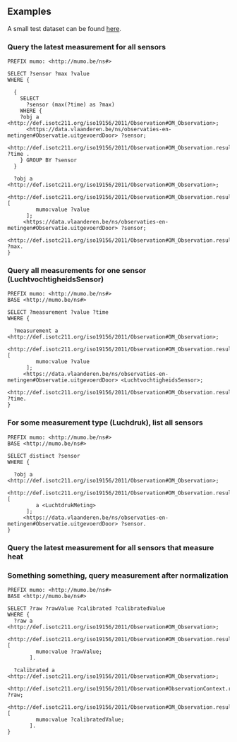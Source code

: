 
## Examples

A small test dataset can be found [here](./data.jsonld).

### Query the latest measurement for all sensors

```language-sparql
PREFIX mumo: <http://mumo.be/ns#>

SELECT ?sensor ?max ?value
WHERE {
   
  {
    SELECT 
      ?sensor (max(?time) as ?max)
    WHERE {
    ?obj a <http://def.isotc211.org/iso19156/2011/Observation#OM_Observation>;
      <https://data.vlaanderen.be/ns/observaties-en-metingen#Observatie.uitgevoerdDoor> ?sensor;
      <http://def.isotc211.org/iso19156/2011/Observation#OM_Observation.resultTime> ?time .
    } GROUP BY ?sensor 
  }

  ?obj a <http://def.isotc211.org/iso19156/2011/Observation#OM_Observation>;
       <http://def.isotc211.org/iso19156/2011/Observation#OM_Observation.result> [
         mumo:value ?value
      ];
     <https://data.vlaanderen.be/ns/observaties-en-metingen#Observatie.uitgevoerdDoor> ?sensor;
     <http://def.isotc211.org/iso19156/2011/Observation#OM_Observation.resultTime> ?max.
}
```

### Query all measurements for one sensor (LuchtvochtigheidsSensor)

```language-sparql
PREFIX mumo: <http://mumo.be/ns#>
BASE <http://mumo.be/ns#>

SELECT ?measurement ?value ?time
WHERE {
   
  ?measurement a <http://def.isotc211.org/iso19156/2011/Observation#OM_Observation>;
       <http://def.isotc211.org/iso19156/2011/Observation#OM_Observation.result> [
         mumo:value ?value
      ];
     <https://data.vlaanderen.be/ns/observaties-en-metingen#Observatie.uitgevoerdDoor> <LuchtvochtigheidsSensor>;
     <http://def.isotc211.org/iso19156/2011/Observation#OM_Observation.resultTime> ?time.
}
```

### For some measurement type (Luchdruk), list all sensors

```language-sparql
PREFIX mumo: <http://mumo.be/ns#>
BASE <http://mumo.be/ns#>

SELECT distinct ?sensor
WHERE {
   
  ?obj a <http://def.isotc211.org/iso19156/2011/Observation#OM_Observation>;
       <http://def.isotc211.org/iso19156/2011/Observation#OM_Observation.result> [
         a <LuchtdrukMeting>
      ];
     <https://data.vlaanderen.be/ns/observaties-en-metingen#Observatie.uitgevoerdDoor> ?sensor.
}

```


### Query the latest measurement for all sensors that measure heat


### Something something, query measurement after normalization

```language-sparql
PREFIX mumo: <http://mumo.be/ns#>
BASE <http://mumo.be/ns#>

SELECT ?raw ?rawValue ?calibrated ?calibratedValue
WHERE {
  ?raw a <http://def.isotc211.org/iso19156/2011/Observation#OM_Observation>;
       <http://def.isotc211.org/iso19156/2011/Observation#OM_Observation.result> [
         mumo:value ?rawValue;
       ].
   
  ?calibrated a <http://def.isotc211.org/iso19156/2011/Observation#OM_Observation>;
    <http://def.isotc211.org/iso19156/2011/Observation#ObservationContext.relatedObservation> ?raw;
       <http://def.isotc211.org/iso19156/2011/Observation#OM_Observation.result> [
         mumo:value ?calibratedValue;
       ].
}
```


